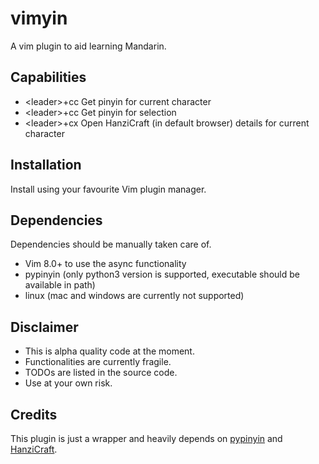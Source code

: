 # vimyin

A vim plugin to aid learning Mandarin.

## Capabilities

- \<leader\>+cc Get pinyin for current character
- \<leader\>+cc Get pinyin for selection
- \<leader\>+cx Open HanziCraft (in default browser) details for current character

## Installation

Install using your favourite Vim plugin manager.

## Dependencies

Dependencies should be manually taken care of.

- Vim 8.0+ to use the async functionality
- pypinyin (only python3 version is supported, executable should be available in path)
- linux (mac and windows are currently not supported)

## Disclaimer

- This is alpha quality code at the moment.
- Functionalities are currently fragile.
- TODOs are listed in the source code.
- Use at your own risk.

## Credits

This plugin is just a wrapper and heavily depends on [pypinyin](https://pypi.org/project/pypinyin/) and [HanziCraft](https://hanzicraft.com).
